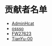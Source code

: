# 贡献者名单

- [AdminHcat](https://github.com/AdminHcat)
- [ossso](https://github.com/ossso)
- [FW27623](https://github.com/FW27623)
- [TianYu-00](https://github.com/TianYu-00)